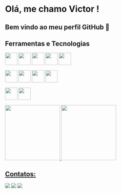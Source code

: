 # Olá, me chamo Victor ! 
## Bem vindo ao meu perfil GitHub 👋

## Ferramentas e Tecnologias

<img src="https://cdn.jsdelivr.net/gh/devicons/devicon@latest/icons/csharp/csharp-original.svg" width="40px" height="40px" /> <img src="https://cdn.jsdelivr.net/gh/devicons/devicon@latest/icons/java/java-original.svg" width="40px" height="40px" /> <img src="https://cdn.jsdelivr.net/gh/devicons/devicon@latest/icons/nodejs/nodejs-original-wordmark.svg"  width="40px" height="40px" /> <img src="https://cdn.jsdelivr.net/gh/devicons/devicon@latest/icons/javascript/javascript-original.svg" width="40px" height="40px" /> <img src="https://cdn.jsdelivr.net/gh/devicons/devicon@latest/icons/typescript/typescript-original.svg" width="40px" height="40px" /> 

<img src="https://cdn.jsdelivr.net/gh/devicons/devicon@latest/icons/postgresql/postgresql-original.svg" width="40px" height="40px" /> <img src="https://cdn.jsdelivr.net/gh/devicons/devicon@latest/icons/microsoftsqlserver/microsoftsqlserver-original.svg" width="40px" height="40px" /> <img src="https://cdn.jsdelivr.net/gh/devicons/devicon@latest/icons/mysql/mysql-original.svg" width="40px" height="40px" /> 
 <img src="https://cdn.jsdelivr.net/gh/devicons/devicon@latest/icons/sqlite/sqlite-original.svg" width="40px" height="40px" />

<img src="https://cdn.jsdelivr.net/gh/devicons/devicon@latest/icons/linux/linux-original.svg" width="40px" height="40px" /> <img src="https://cdn.jsdelivr.net/gh/devicons/devicon@latest/icons/docker/docker-plain.svg" width="40px" height="40px" />

<div>
<a href="https://github.com/seu-usuário-aqui">
<img loading="lazy" height="180em" src="https://github-readme-stats.vercel.app/api/top-langs/?username=VictorMoraesSantos&layout=compact&langs_count=7&theme=dracula"/>
<img loading="lazy" height="180em" src="https://github-readme-stats.vercel.app/api?username=VictorMoraesSantos&show_icons=true&theme=dracula&include_all_commits=true&count_private=true"/>
</div>

## Contatos:

<div>
<a href="https://instagram.com/vtrm.s" target="_blank"><img loading="lazy" src="https://img.shields.io/badge/-Instagram-%23E4405F?style=for-the-badge&logo=instagram&logoColor=white" target="_blank"></a>
<a href = "mailto:victormoraes2704@gmail.com"><img loading="lazy" src="https://img.shields.io/badge/Gmail-D14836?style=for-the-badge&logo=gmail&logoColor=white" target="_blank"></a>
<a href="https://www.linkedin.com/in/victormoraesdossantos/" target="_blank"><img loading="lazy" src="https://img.shields.io/badge/-LinkedIn-%230077B5?style=for-the-badge&logo=linkedin&logoColor=white" target="_blank"></a>   
</div>
